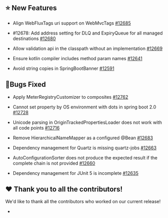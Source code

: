 ## :star: New Features

* Align WebFluxTags uri support on WebMvcTags [#12685](https://api.github.com/repos/spring-projects/spring-boot/issues/12685)

* #12678: Add address setting for DLQ and ExpiryQueue for all managed destinations [#12680](https://api.github.com/repos/spring-projects/spring-boot/issues/12680)

* Allow validation api in the classpath without an implementation [#12669](https://api.github.com/repos/spring-projects/spring-boot/issues/12669)

* Ensure kotlin compiler includes method param names [#12641](https://api.github.com/repos/spring-projects/spring-boot/issues/12641)

* Avoid string copies in SpringBootBanner [#12591](https://api.github.com/repos/spring-projects/spring-boot/issues/12591)

## :lady_beetle:Bugs Fixed

* Apply MeterRegistryCustomizer to composites [#12762](https://api.github.com/repos/spring-projects/spring-boot/issues/12762)

* Cannot set property by OS environment with dots  in spring boot 2.0 [#12728](https://api.github.com/repos/spring-projects/spring-boot/issues/12728)

* Unicode parsing in OriginTrackedPropertiesLoader does not work with all code points [#12716](https://api.github.com/repos/spring-projects/spring-boot/issues/12716)

* Remove HierarchicalNameMapper as a configured @Bean [#12683](https://api.github.com/repos/spring-projects/spring-boot/issues/12683)

* Dependency management for Quartz is missing quartz-jobs [#12663](https://api.github.com/repos/spring-projects/spring-boot/issues/12663)

* AutoConfigurationSorter does not produce the expected result if the complete chain is not provided [#12660](https://api.github.com/repos/spring-projects/spring-boot/issues/12660)

* Dependency management for JUnit 5 is incomplete [#12635](https://api.github.com/repos/spring-projects/spring-boot/issues/12635)

## :heart: Thank you to all the contributors!

We'd like to thank all the contributors who worked on our current release!

*


